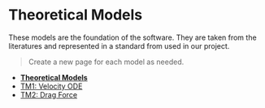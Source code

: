 # Theoretical Models

These models are the foundation of the software. They are taken from the literatures and represented in a standard from used in our project.

> Create a new page for each model as needed.

- [**Theoretical Models**](README.md)
- [TM1: Velocity ODE](TM1.md)
- [TM2: Drag Force](TM2.md)